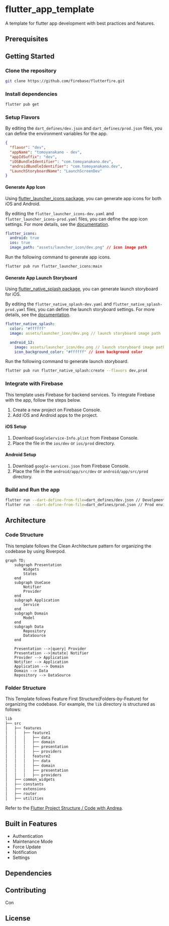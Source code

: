 # flutter_app_template

A template for flutter app development with best practices and features.

## Prerequisites

## Getting Started

### Clone the repository

```bash
git clone https://github.com/firebase/flutterfire.git
```

### Install dependencies

```bash
flutter pub get
```

### Setup Flavors

By editing the `dart_defines/dev.json` and `dart_defines/prod.json` files, you can define the environment variables for the app.

```json
{
  "flavor": "dev",
  "appName": "tomoyanakano - dev",
  "appIdSuffix": "dev",
  "iOSBundleIdentifier": "com.tomoyanakano.dev",
  "androidBundleIdentifier": "com.tomoyanakano.dev",
  "LaunchStoryboardName": "LaunchScreenDev"
}
```

#### Generate App Icon

Using [flutter_launcher_icons package](https://pub.dev/packages/flutter_launcher_icons), you can generate app icons for both iOS and Android.

By editing the `flutter_launcher_icons-dev.yaml` and `flutter_launcher_icons-prod.yaml` files, you can define the app icon settings.
For more details, see the [documentation](https://pub.dev/packages/flutter_launcher_icons).

```yaml
flutter_icons:
  android: true
  ios: true
  image_path: "assets/launcher_icon/dev.png" // icon image path
```

Run the following command to generate app icons.

```bash
flutter pub run flutter_launcher_icons:main
```

#### Generate App Launch Storyboard

Using [flutter_native_splash package](https://pub.dev/packages/flutter_native_splash), you can generate launch storyboard for iOS.

By editing the `flutter_native_splash-dev.yaml` and `flutter_native_splash-prod.yaml` files, you can define the launch storyboard settings.
For more details, see the [documentation](https://pub.dev/packages/flutter_native_splash).

```yaml
flutter_native_splash:
  color: "#ffffff"
  image: assets/launcher_icon/dev.png // launch storyboard image path

  android_12:
    image: assets/launcher_icon/dev.png // launch storyboard image path
    icon_background_color: "#ffffff" // icon background color
```

Run the following command to generate launch storyboard.

```bash
flutter pub run flutter_native_splash:create --flavors dev,prod  
```

### Integrate with Firebase

This template uses Firebase for backend services. To integrate Firebase with the app, follow the steps below.

1. Create a new project on Firebase Console.
2. Add iOS and Android apps to the project.

#### iOS Setup

1. Download `GoogleService-Info.plist` from Firebase Console.
2. Place the file in the `ios/dev` or `ios/prod` directory. 

#### Android Setup

1. Download `google-services.json` from Firebase Console.
2. Place the file in the `android/app/src/dev` or `android/app/src/prod` directory.

### Build and Run the app

```bash
flutter run --dart-define-from-file=dart_defines/dev.json // Develpment environment
flutter run --dart-define-from-file=dart_defines/prod.json // Prod environment
```

## Architecture

### Code Structure

This template follows the Clean Architecture pattern for organizing the codebase by using Riverpod.

```mermaid
graph TD;
    subgraph Presentation
        Widgets
        States
    end
    subgraph UseCase
        Notifier
        Provider
    end
    subgraph Application
        Service
    end
    subgraph Domain
        Model
    end
    subgraph Data
        Repository
        DataSource
    end

    Presentation -->|query| Provider
    Presentation -->|mutate| Notifier
    Provider --> Application
    Notifier --> Application
    Application --> Domain
    Domain --> Data
    Repository --> DataSource
```

### Folder Structure

This Template follows Feature First Structure(Folders-by-Feature) for organizing the codebase.
For example, the `lib` directory is structured as follows:

```bash
lib
├── src 
│   ├── features 
│   │   ├── feature1 
│   │   │   ├── data
│   │   │   ├── domain
│   │   │   ├── presentation
│   │   │   ├── providers 
│   │   │   feature2 
│   │   │   ├── data
│   │   │   ├── domain
│   │   │   ├── presentation
│   │   │   ├── providers
│   ├── common_widgets 
│   ├── constants
│   ├── extensions
│   ├── router
│   ├── utilities 
```

Refer to the [Flutter Project Structure / Code with Andrea](https://codewithandrea.com/articles/flutter-project-structure/).

## Built in Features

- Authentication
- Maintenance Mode
- Force Update
- Notification
- Settings

## Dependencies

## Contributing

Con

## License

